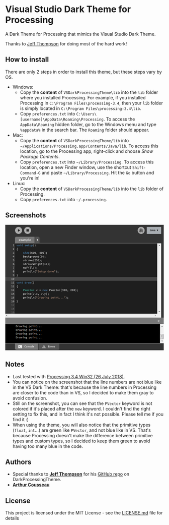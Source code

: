 # Visual Studio Dark Theme for Processing

A Dark Theme for Processing that mimics the Visual Studio Dark Theme.

Thanks to [Jeff Thompson](#authors) for doing most of the hard work!

## How to install

There are only 2 steps in order to install this theme, but these steps vary by OS.

* Windows: 
    - Copy the **content** of `VSDarkProcessingTheme\lib` into the `lib` folder where you installed Processing.
  For example, if you installed Processing in `C:\Program Files\processing-3.4`, then your `lib` folder is simply located in `C:\Program Files\processing-3.4\lib`.
    - Copy `preferences.txt` into `C:\Users\[username]\AppData\Roaming\Processing`.
        To access the `AppData\Roaming` hidden folder, go to the Windows menu and type `%appdata%` in the search bar.
        The `Roaming` folder should appear. 
* Mac:
    - Copy the **content** of `VSDarkProcessingTheme/lib` into `~/Applications/Processing.app/Contents/Java/lib`.
        To access this location, go to the Processing app, right-click and choose *Show Package Contents*.
    - Copy `preferences.txt` into `~/Library/Processing`.
        To access this location, open a new Finder window, use the shortcut `Shift-Command-G` and paste `~/Library/Processing`. Hit the `Go` button and you're in!
* Linux:
    - Copy the **content** of `VSDarkProcessingTheme/lib` into the `lib` folder of Processing.
    - Copy `preferences.txt` into `~/.processing`.

## Screenshots

![Example](Screenshots/Example_1.PNG)

## Notes

* Last tested with [Processing 3.4 Win32 (26 July 2018)](http://download.processing.org/processing-3.4-windows32.zip).
* You can notice on the screenshot that the line numbers are not blue like in the VS Dark Theme: that's because the line numbers in Processing are closer to the code than in VS, so I decided to make them gray to avoid confusion.
* Still on the screenshot, you can see that the `PVector` keyword is not colored if it's placed after the `new` keyword. I couldn't find the right setting to fix this, and in fact I think it's not possible. Please tell me if you find it :)
* When using the theme, you will also notice that the primitive types (`float`, `int`...) are green like `PVector`, and not blue like in VS. That's because Processing doesn't make the difference between primitive types and custom types, so I decided to keep them green to avoid having too many blue in the code.

## Authors

* Special thanks to **[Jeff Thompson](https://jeffreythompson.org)** for his [GitHub repo](https://github.com/jeffThompson/DarkProcessingTheme_3.0) on DarkProcessingTheme.
* **[Arthur Cousseau](https://www.linkedin.com/in/arthurcousseau)**

## License

This project is licensed under the MIT License - see the [LICENSE.md](LICENSE.md) file for details
